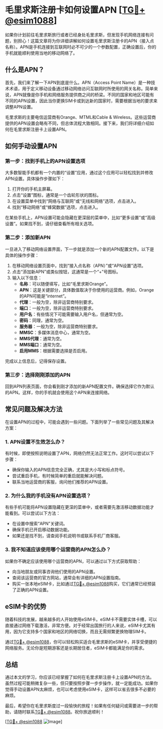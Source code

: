 # 毛里求斯注册卡如何设置APN [[TG💪+ @esim1088](https://t.me/s/esim1088)]

如果你计划前往毛里求斯旅行或者已经身处毛里求斯，但发现手机网络连接有问题，别担心！这篇文章将为你详细讲解如何设置毛里求斯注册卡的APN（接入点名称）。APN是手机连接到互联网时必不可少的一个参数配置，正确设置后，你的手机就能顺利使用当地的移动网络了。

## 什么是APN？

首先，我们来了解一下APN到底是什么。APN（Access Point Name）是一种技术术语，用于定义移动设备通过移动网络访问互联网时所使用的网关名称。简单来说，APN就像是你手机和网络服务提供商之间的桥梁。不同的国家和地区可能有不同的APN设置，因此当你更换SIM卡或到达新的国家时，需要根据当地的要求来调整APN设置。

毛里求斯的主要电信运营商有Orange、MTML和Cable & Wireless。这些运营商提供的APN设置会略有不同，但总体流程大致相同。接下来，我们将详细介绍如何在毛里求斯注册卡上设置APN。

## 如何手动设置APN

### 第一步：找到手机上的APN设置选项

大多数智能手机都有一个内置的“设置”应用，通过这个应用可以轻松找到并修改APN设置。具体操作步骤如下：

1. 打开你的手机主屏幕。
2. 点击“设置”图标，通常是一个齿轮形状的图标。
3. 在设置菜单中找到“网络与互联网”或“无线和网络”选项，点击进入。
4. 找到“移动网络”或“蜂窝数据”选项，点击进入。

在某些手机上，APN设置可能会隐藏在更深层的菜单中，比如“更多设置”或“高级设置”。如果找不到，请仔细查看所有相关选项。

### 第二步：添加新APN

一旦进入了移动网络设置界面，下一步就是添加一个新的APN配置文件。以下是具体的操作步骤：

1. 在移动网络设置页面中，找到“接入点名称（APN）”或“APN设置”选项。
2. 点击“添加新APN”或类似按钮，这通常是一个“+”号图标。
3. 输入以下信息：
   - **名称**：可以随便填写，比如“毛里求斯Orange”。
   - **APN**：这是关键部分，具体数值取决于你使用的运营商。例如，Orange的APN可能是“internet”。
   - **代理**：一般为空，除非运营商特别要求。
   - **端口**：一般为空，除非运营商特别要求。
   - **用户名**：有些情况下可能需要输入用户名，但通常为空。
   - **密码**：同理，通常为空。
   - **服务器**：一般为空，除非运营商特别要求。
   - **MMSC**：多媒体消息中心，通常为空。
   - **MMS代理**：通常为空。
   - **MMS端口**：通常为空。
   - **启用MMS**：根据需要选择是否启用。

完成以上信息后，记得保存设置。

### 第三步：选择刚刚添加的APN

回到APN列表页面，你会看到刚才添加的新APN配置文件。确保选择它作为默认的APN。这样，你的手机就会使用这个APN来连接网络。

## 常见问题及解决方法

在设置APN的过程中，可能会遇到一些问题。下面列举了一些常见问题及其解决方案：

### 1. APN设置不生效怎么办？

有时候，即使按照说明设置了APN，网络仍然无法正常工作。这时可以尝试以下步骤：

- 确保你输入的APN信息完全正确，尤其是大小写和标点符号。
- 尝试重启手机，有时候简单的重启就能解决问题。
- 联系当地运营商的客服，询问他们推荐的APN设置。

### 2. 为什么我的手机没有APN设置选项？

有些手机可能将APN设置隐藏在更深的菜单中，或者需要先激活移动数据功能才能看到。可以尝试以下方法：

- 在设置中搜索“APN”关键词。
- 确保手机已开启移动数据功能。
- 如果还是找不到，请查阅手机说明书或联系手机厂商客服。

### 3. 我不知道应该使用哪个运营商的APN怎么办？

如果你不确定应该使用哪个运营商的APN，可以通过以下方式获取帮助：

- 向当地朋友或同事咨询他们使用的APN设置。
- 查阅该运营商的官方网站，通常会有详细的APN设置指南。
- 购买一张本地eSIM卡，比如通过[TG💪+ @esim1088](https://t.me/s/esim1088)购买，它们通常已经预装了正确的APN设置。

## eSIM卡的优势

随着科技的发展，越来越多的人开始使用eSIM卡。eSIM卡不需要实体卡槽，可以直接通过网络下载激活，非常方便。对于经常出国旅行的人来说，eSIM卡尤其有用，因为它支持多个国家和地区的网络切换，而且无需频繁更换物理SIM卡。

通过[TG💪+ @esim1088](https://t.me/s/esim1088)，你可以轻松购买适合毛里求斯的eSIM卡，并享受便捷的网络服务。无论你是短期游客还是长期居住者，eSIM卡都能满足你的需求。

## 总结

通过本文的学习，你应该已经掌握了如何在毛里求斯注册卡上设置APN的方法。虽然过程可能稍微复杂一些，但只要按照步骤一步步操作，就一定能成功。如果你觉得手动设置APN太麻烦，也可以考虑使用eSIM卡，这样可以省去很多不必要的麻烦。

最后，希望你在毛里求斯度过一段愉快的旅程！如果有任何疑问或需要进一步的帮助，请随时联系[TG💪+ @esim1088](https://t.me/s/esim1088)。祝你旅途顺利！

[[TG💪+ @esim1088](https://t.me/s/esim1088) ![Image](https://i.postimg.cc/4NQfJmqS/Snipaste-2025-05-13-00-14-12.png)]